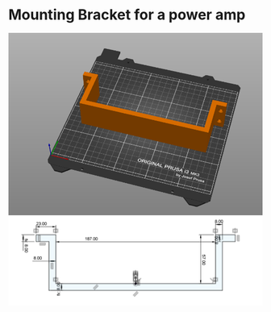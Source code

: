 # Mounting Bracket for a power amp
![Thumbnail](Images/Thumbnail.png)
![Dimensions](Images/Dimensions.png)